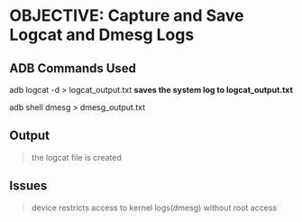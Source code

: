 # OBJECTIVE: Capture and Save Logcat and Dmesg Logs


## ADB Commands Used

adb logcat -d > logcat_output.txt
 **saves the system log to logcat_output.txt**

 adb shell dmesg > dmesg_output.txt

## Output

>the logcat file is created

## Issues

>device restricts access to kernel logs(dmesg) without root access